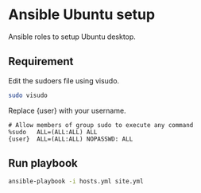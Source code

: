 # Ansible Ubuntu setup

Ansible roles to setup Ubuntu desktop.

## Requirement

Edit the sudoers file using visudo.

```bash
sudo visudo
```

Replace {user} with your username.

```text
# Allow members of group sudo to execute any command
%sudo   ALL=(ALL:ALL) ALL
{user}  ALL=(ALL:ALL) NOPASSWD: ALL
```

## Run playbook

```bash
ansible-playbook -i hosts.yml site.yml
```
